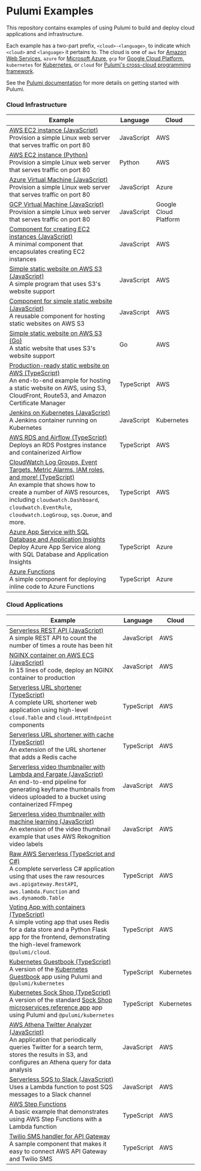 # Pulumi Examples

This repository contains examples of using Pulumi to build and deploy cloud applications and infrastructure.

Each example has a two-part prefix, `<cloud>-<language>`, to indicate which `<cloud>` and `<language>` it pertains to.
The cloud is one of `aws` for [Amazon Web Services](https://github.com/pulumi/pulumi-aws), `azure` for [Microsoft
Azure](https://github.com/pulumi/pulumi-azure), `gcp` for [Google Cloud
Platform](https://github.com/pulumi/pulumi-gcp), `kubernetes` for
[Kubernetes](https://github.com/pulumi/pulumi-kubernetes), or `cloud` for
[Pulumi's cross-cloud programming framework](https://github.com/pulumi/pulumi-cloud).

See the [Pulumi documentation](https://pulumi.io) for more details on getting started with Pulumi.

### Cloud Infrastructure

Example                 | Language          | Cloud |
-----                   | -------           | ------| 
[AWS EC2 instance (JavaScript)](aws-js-webserver) <br/> Provision a simple Linux web server that serves traffic on port 80 | JavaScript | AWS |
[AWS EC2 instance (Python)](aws-py-webserver) <br/> Provision a simple Linux web server that serves traffic on port 80 | Python | AWS |
[Azure Virtual Machine (JavaScript)](azure-js-webserver) <br/> Provision a simple Linux web server that serves traffic on port 80 | JavaScript | Azure |
[GCP Virtual Machine (JavaScript)](gcp-js-webserver) <br/> Provision a simple Linux web server that serves traffic on port 80 | JavaScript | Google Cloud Platform |
[Component for creating EC2 instances (JavaScript)](aws-js-webserver-component/) <br/>A minimal component that encapsulates creating EC2 instances | JavaScript | AWS |
[Simple static website on AWS S3 (JavaScript)](aws-js-s3-folder) <br/> A simple program that uses S3's website support | JavaScript | AWS |
[Component for simple static website (JavaScript)](aws-js-s3-folder-component) <br/> A reusable component for hosting static websites on AWS S3 | JavaScript | AWS |
[Simple static website on AWS S3 (Go)](aws-go-s3-folder) <br/> A static website that uses S3's website support | Go | AWS |
[Production-ready static website on AWS (TypeScript)](aws-ts-static-website) <br/> An end-to-end example for hosting a static website on AWS, using S3, CloudFront, Route53, and Amazon Certificate Manager | TypeScript | AWS |
[Jenkins on Kubernetes (JavaScript)](kubernetes-ts-jenkins) <br/> A Jenkins container running on Kubernetes | JavaScript | Kubernetes |
[AWS RDS and Airflow (TypeScript)](aws-ts-airflow)<br/> Deploys an RDS Postgres instance and containerized Airflow | TypeScript | AWS |
[CloudWatch Log Groups, Event Targets, Metric Alarms, IAM roles, and more! (TypeScript)](aws-ts-resources) <br/> An example that shows how to create a number of AWS resources, including `cloudwatch.Dashboard`, `cloudwatch.EventRule`, `cloudwatch.LogGroup`, `sqs.Queue`, and more. | TypeScript | AWS | 
[Azure App Service with SQL Database and Application Insights](azure-ts-appservice) <br/> Deploy Azure App Service along with SQL Database and Application Insights | TypeScript | Azure |
[Azure Functions](azure-ts-functions) <br/> A simple component for deploying inline code to Azure Functions | TypeScript | Azure |

### Cloud Applications

Example                 | Language          | Cloud |
-----                   | -------           | ------| 
[Serverless REST API (JavaScript)](cloud-js-api) <br/> A simple REST API to count the number of times a route has been hit | JavaScript | AWS |
[NGINX container on AWS ECS (JavaScript)](cloud-js-containers) <br/> In 15 lines of code, deploy an NGINX container to production | JavaScript | AWS |
[Serverless URL shortener (TypeScript)](cloud-ts-url-shortener) <br/> A complete URL shortener web application using high-level `cloud.Table` and `cloud.HttpEndpoint` components | TypeScript | AWS |
[Serverless URL shortener with cache (TypeScript)](cloud-ts-url-shortener-cache) <br/> An extension of the URL shortener that adds a Redis cache | TypeScript | AWS |
[Serverless video thumbnailer with Lambda and Fargate (JavaScript)](cloud-js-thumbnailer) <br/> An end-to-end pipeline for generating keyframe thumbnails from videos uploaded to a bucket using containerized FFmpeg | JavaScript | AWS |
[Serverless video thumbnailer with machine learning (JavaScript)](cloud-js-thumbnailer-machine-learning) <br/> An extension of the video thumbnail example that uses AWS Rekognition video labels | JavaScript | AWS |
[Raw AWS Serverless (TypeScript and C#)](aws-ts-serverless-raw) <br/> A complete serverless C# application using that uses the raw resources `aws.apigateway.RestAPI`, `aws.lambda.Function` and `aws.dynamodb.Table` | TypeScript | AWS |
[Voting App with containers (TypeScript)](cloud-ts-voting-app) <br/> A simple voting app that uses Redis for a data store and a Python Flask app for the frontend, demonstrating the high-level framework `@pulumi/cloud`. | TypeScript | AWS |
[Kubernetes Guestbook (TypeScript)](kubernetes-ts-guestbook/) <br/>A version of the [Kubernetes Guestbook](https://kubernetes.io/docs/tutorials/stateless-application/guestbook/) app using Pulumi and `@pulumi/kubernetes` | TypeScript | Kubernetes | 
[Kubernetes Sock Shop (TypeScript)](kubernetes-ts-sock-shop) <br/> A version of the standard [Sock Shop microservices reference app](https://github.com/microservices-demo/microservices-demo) app using Pulumi and `@pulumi/kubernetes` | TypeScript | Kubernetes |
[AWS Athena Twitter Analyzer (JavaScript)](cloud-js-twitter-athena) <br/> An application that periodically queries Twitter for a search term, stores the results in S3, and configures an Athena query for data analysis | JavaScript | AWS |
[Serverless SQS to Slack (JavaScript)](aws-js-sqs-slack) <br/> Uses a Lambda function to post SQS messages to a Slack channel | JavaScript | AWS |
[AWS Step Functions](aws-ts-stepfunctions) <br/> A basic example that demonstrates using AWS Step Functions with a Lambda function | TypeScript | AWS | 
[Twilio SMS handler for API Gateway](twilio-ts-component) <br/>A sample component that makes it easy to connect AWS API Gateway and Twilio SMS | TypeScript | AWS |
